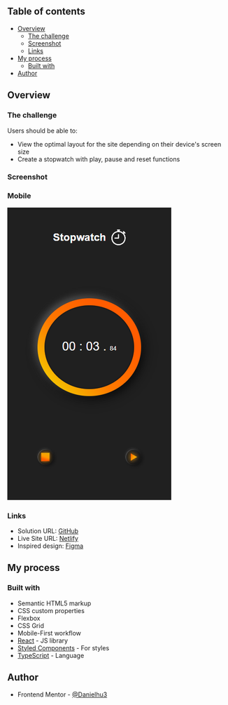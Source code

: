 
## Table of contents

- [Overview](#overview)
  - [The challenge](#the-challenge)
  - [Screenshot](#screenshot)
  - [Links](#links)
- [My process](#my-process)
  - [Built with](#built-with)
- [Author](#author)


## Overview

### The challenge

Users should be able to:

- View the optimal layout for the site depending on their device's screen size
- Create a stopwatch with play, pause and reset functions

### Screenshot

### Mobile
<img src='src/screenshots/mobile.png'>

### Links

- Solution URL: [GitHub](https://github.com/Danielhu3/stopwatch)
- Live Site URL: [Netlify](https://visionary-capybara-103ec5.netlify.app/)
- Inspired design: [Figma](https://www.figma.com/file/wmhVklFCwi7foxNdHZ6t5T/Stopwatch-UI-Design-%7C-Dark-Mode-%7C-Neumorphism-(Community)?node-id=0%3A1&t=5HmEpHof8OxU7RSv-0)

## My process

### Built with

- Semantic HTML5 markup
- CSS custom properties
- Flexbox
- CSS Grid
- Mobile-First workflow
- [React](https://reactjs.org/) - JS library
- [Styled Components](https://styled-components.com/) - For styles
- [TypeScript](https://www.typescriptlang.org/) - Language


## Author
- Frontend Mentor - [@Danielhu3](https://www.frontendmentor.io/profile/Danielhu3)

